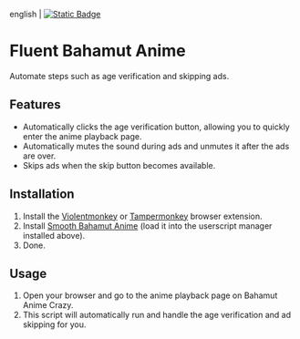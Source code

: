 english | [![Static Badge](https://img.shields.io/badge/lang-zh_tw-green)](https://github.com/Max46656/EverythingInGreasyFork/blob/main/%E7%9C%81%E5%8A%9B/SmoothBahamutAnime/README.zh-Hant.md)

# Fluent Bahamut Anime
Automate steps such as age verification and skipping ads.

## Features
* Automatically clicks the age verification button, allowing you to quickly enter the anime playback page.
* Automatically mutes the sound during ads and unmutes it after the ads are over.
* Skips ads when the skip button becomes available.

## Installation
1. Install the [Violentmonkey](https://violentmonkey.github.io) or [Tampermonkey](https://www.tampermonkey.net/) browser extension.
2. Install [Smooth Bahamut Anime](https://greasyfork.org/zh-TW/scripts/503557-%E6%B5%81%E6%9A%A2%E5%B7%B4%E5%93%88%E5%8B%95%E7%95%AB%E7%98%8B) (load it into the userscript manager installed above).
3. Done.

## Usage
1. Open your browser and go to the anime playback page on Bahamut Anime Crazy.
2. This script will automatically run and handle the age verification and ad skipping for you.
